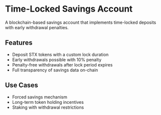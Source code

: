 # Time-Locked Savings Account

A blockchain-based savings account that implements time-locked deposits with early withdrawal penalties. 

## Features
- Deposit STX tokens with a custom lock duration
- Early withdrawals possible with 10% penalty
- Penalty-free withdrawals after lock period expires
- Full transparency of savings data on-chain

## Use Cases
- Forced savings mechanism
- Long-term token holding incentives
- Staking with withdrawal restrictions
